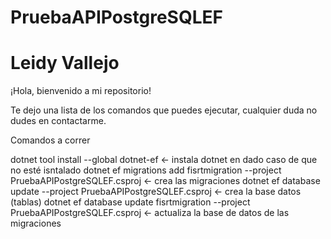 # PruebaAPIPostgreSQLEF

# Leidy Vallejo

¡Hola, bienvenido a mi repositorio!

Te dejo una lista de los comandos que puedes ejecutar, cualquier duda no dudes en contactarme.

Comandos a correr

dotnet tool install --global dotnet-ef <- instala dotnet en dado caso de que no esté isntalado
dotnet ef migrations add fisrtmigration --project PruebaAPIPostgreSQLEF.csproj <- crea las migraciones
dotnet ef database update --project PruebaAPIPostgreSQLEF.csproj <-  crea la base datos (tablas)
dotnet ef database update fisrtmigration --project PruebaAPIPostgreSQLEF.csproj <- actualiza la base de datos de las migraciones


